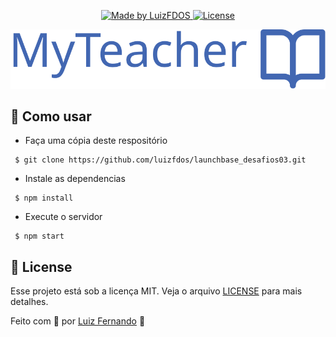 
<p align="center">
  <a href="https://luizfdos.github.io/">
    <img alt="Made by LuizFDOS" src="https://img.shields.io/badge/made%20by-LuizFDOS-%23F8952D">
  </a>
  <a href="LICENSE" >
    <img alt="License" src="https://img.shields.io/badge/license-MIT-%23F8952D">
  </a>
</p>

<p align="center">
  <img alt="Made by LuizFDOS" src="public/logo.svg">
</p>


## :construction_worker: Como usar 
- Faça uma cópia deste respositório
```
 $ git clone https://github.com/luizfdos/launchbase_desafios03.git
```
- Instale as dependencias
```
 $ npm install
```
- Execute o servidor
```
 $ npm start
```
## :closed_book: License

Esse projeto está sob a licença MIT. Veja o arquivo [LICENSE](/LICENSE) para mais detalhes.


Feito com :purple_heart: por [Luiz Fernando](https://luizfdos.github.io) 🚀

